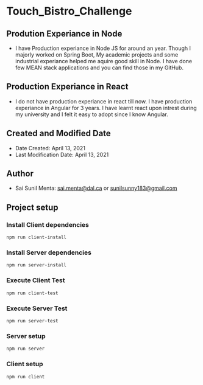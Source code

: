 # Touch_Bistro_Challenge

## Prodution Experiance in Node

* I have Production experiance in Node JS for around an year. Though I majorly worked on Spring Boot, My academic projects and some industrial experiance
helped me aquire good skill in Node. I have done few MEAN stack applications and you can find those in my GitHub.

## Production Experiance in React

* I do not have production experiance in react till now. I have production experiance in Angular for 3 years. I have learnt react upon intrest 
during my university and I felt it easy to adopt since I know Angular.

## Created and Modified Date

* Date Created: April 13, 2021
* Last Modification Date: April 13, 2021

## Author

* Sai Sunil Menta: sai.menta@dal.ca or sunilsunny183@gmail.com

## Project setup

### Install Client dependencies
```
npm run client-install
```

### Install Server dependencies
```
npm run server-install
```

### Execute Client Test
```
npm run client-test
```

### Execute Server Test
```
npm run server-test
```

 ### Server setup    
```
npm run server
```

### Client setup
```
npm run client
```

